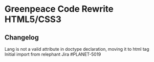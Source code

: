 Greenpeace Code Rewrite HTML5/CSS3
==============

Changelog
----------

Lang is not a valid attribute in doctype declaration, moving it to html tag
Initial import from relephant Jira #PLANET-5019 

